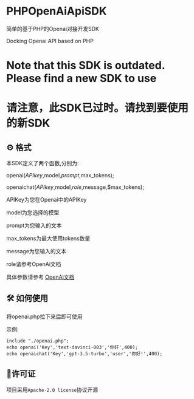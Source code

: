 # PHPOpenAiApiSDK
简单的基于PHP的Openai对接开发SDK

Docking Openai API based on PHP

# Note that this SDK is outdated. Please find a new SDK to use
# 请注意，此SDK已过时。请找到要使用的新SDK

## ⚙️ 格式
本SDK定义了两个函数,分别为:

openai($APIkey,$model,$prompt,$max_tokens);

openaichat($APIkey,$model,$role,$message,$max_tokens);

APIKey为您在Openai中的APIKey

model为您选择的模型

prompt为您输入的文本

max_tokens为最大使用tokens数量

message为您输入的文本

role请参考OpenAi文档

具体参数请参考 [OpenAi文档](https://platform.openai.com/docs/api-reference/introduction)

## 🛠️ 如何使用
将openai.php拉下来后即可使用

示例:
``` shell
include "./openai.php";
echo openai('Key','text-davinci-003','你好',400);
echo openaichat('Key','gpt-3.5-turbo','user','你好!',400);
```
## 📖许可证
项目采用`Apache-2.0 license`协议开源
